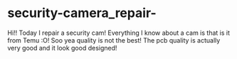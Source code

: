 # security-camera_repair-
Hi!! Today I repair a security cam! 
Everything I know about a cam is that is it from Temu :O! Soo yea quality is not the best! 
The pcb quality is actually very good and it look good designed!
